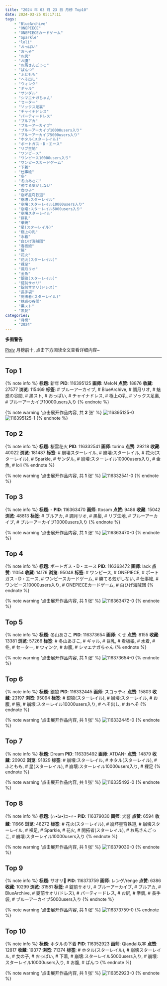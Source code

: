 ```yaml
---
title: "2024 年 03 月 23 日 月榜 Top10"
date: 2024-03-25 05:17:11
tags:
    - "BlueArchive"
    - "ONEPIECE"
    - "ONEPIECEカードゲーム"
    - "Sparkle"
    - "loli"
    - "おっぱい"
    - "おへそ"
    - "お尻"
    - "お腹"
    - "お馬さんごっこ"
    - "ぱんつ"
    - "ふともも"
    - "へそ出し"
    - "ウィンク"
    - "ギャル"
    - "サンダル"
    - "シマエナガちゃん"
    - "セーター"
    - "ソックス足裏"
    - "チャイナドレス"
    - "パーティードレス"
    - "ブルアカ"
    - "ブルーアーカイブ"
    - "ブルーアーカイブ10000users入り"
    - "ブルーアーカイブ5000users入り"
    - "ホタル(スターレイル)"
    - "ポートガス・D・エース"
    - "リブ生地"
    - "ワンピース"
    - "ワンピース10000users入り"
    - "ワンピースカードゲーム"
    - "下着"
    - "仕事絵"
    - "冬"
    - "冬山あさこ"
    - "勝てる気がしない"
    - "女の子"
    - "崩坏星穹铁道"
    - "崩壊:スターレイル"
    - "崩壊:スターレイル10000users入り"
    - "崩壊:スターレイル5000users入り"
    - "崩壊スターレイル"
    - "巨乳"
    - "拳銃"
    - "星(スターレイル)"
    - "極上の乳"
    - "水着"
    - "白ひげ海賊団"
    - "看板娘"
    - "腋"
    - "花火"
    - "花火(スターレイル)"
    - "裸足"
    - "調月リオ"
    - "金魚"
    - "銀狼(スターレイル)"
    - "錠前サオリ"
    - "錠前サオリ(ドレス)"
    - "長手袋"
    - "開拓者(スターレイル)"
    - "魅惑の谷間"
    - "黒スト"
    - "黒髪"
categories:
    - "月榜"
    - "2024"
---
```


<i class="fa fa-triangle-exclamation"></i>**多图警告**<i class="fa fa-triangle-exclamation"></i>

[Pixiv](https://www.pixiv.net/) 月榜前十, 点击下方阅读全文查看详细内容~

<!-- more -->

---

## Top 1

{% note info %}
**标题**: 新年
**PID**: 116395125 **画师**: MeIoN
**点赞**: 18876 **收藏**: 27577 **浏览**: 115469
**标签**: # ブルーアーカイブ, # BlueArchive, # 調月リオ, # 魅惑の谷間, # 黒スト, # おっぱい, # チャイナドレス, # 極上の乳, # ソックス足裏, # ブルーアーカイブ10000users入り
{% endnote %}

{% note warning '点击展开作品内容, 共 **2** 张' %}
![116395125-0](https://i.pixiv.re/img-original/img/2024/02/25/22/58/18/116395125_p0.jpg)
![116395125-1](https://i.pixiv.re/img-original/img/2024/02/25/22/58/18/116395125_p1.jpg)
{% endnote %}

## Top 2

{% note info %}
**标题**: 桜雲花火
**PID**: 116332541 **画师**: torino
**点赞**: 29218 **收藏**: 40022 **浏览**: 181487
**标签**: # 崩壊スターレイル, # 崩壊:スターレイル, # 花火(スターレイル), # Sparkle, # サンダル, # 崩壊:スターレイル10000users入り, # 金魚, # loli
{% endnote %}

{% note warning '点击展开作品内容, 共 **1** 张' %}
![116332541-0](https://i.pixiv.re/img-original/img/2024/02/24/00/00/25/116332541_p0.jpg)
{% endnote %}

## Top 3

{% note info %}
**标题**: -
**PID**: 116363470 **画师**: ttosom
**点赞**: 9486 **收藏**: 15042 **浏览**: 48813
**标签**: # ブルアカ, # 調月リオ, # 黒髪, # リブ生地, # ブルーアーカイブ, # ブルーアーカイブ10000users入り
{% endnote %}

{% note warning '点击展开作品内容, 共 **1** 张' %}
![116363470-0](https://i.pixiv.re/img-original/img/2024/02/25/00/00/19/116363470_p0.jpg)
{% endnote %}

## Top 4

{% note info %}
**标题**: ポートガス・D・エース
**PID**: 116363472 **画师**: lack
**点赞**: 11054 **收藏**: 14176 **浏览**: 95048
**标签**: # ワンピース, # ONEPIECE, # ポートガス・D・エース, # ワンピースカードゲーム, # 勝てる気がしない, # 仕事絵, # ワンピース10000users入り, # ONEPIECEカードゲーム, # 白ひげ海賊団
{% endnote %}

{% note warning '点击展开作品内容, 共 **1** 张' %}
![116363472-0](https://i.pixiv.re/img-original/img/2024/02/25/00/00/19/116363472_p0.jpg)
{% endnote %}

## Top 5

{% note info %}
**标题**: 冬山あさこ
**PID**: 116373654 **画师**: くせ
**点赞**: 8155 **收藏**: 13381 **浏览**: 57266
**标签**: # 冬山あさこ, # ギャル, # 巨乳, # 看板娘, # 水着, # 冬, # セーター, # ウィンク, # お腹, # シマエナガちゃん
{% endnote %}

{% note warning '点击展开作品内容, 共 **1** 张' %}
![116373654-0](https://i.pixiv.re/img-original/img/2024/02/25/10/00/05/116373654_p0.png)
{% endnote %}

## Top 6

{% note info %}
**标题**: 銀狼
**PID**: 116332445 **画师**: スコッティ
**点赞**: 15803 **收藏**: 23197 **浏览**: 95094
**标签**: # 銀狼(スターレイル), # 崩壊:スターレイル, # お腹, # 腋, # 崩壊:スターレイル10000users入り, # へそ出し, # おへそ
{% endnote %}

{% note warning '点击展开作品内容, 共 **1** 张' %}
![116332445-0](https://i.pixiv.re/img-original/img/2024/02/24/00/00/06/116332445_p0.jpg)
{% endnote %}

## Top 7

{% note info %}
**标题**: Dream
**PID**: 116335492 **画师**: ATDAN-
**点赞**: 14879 **收藏**: 20902 **浏览**: 91829
**标签**: # 崩壊:スターレイル, # ホタル(スターレイル), # ふともも, # 星(スターレイル), # 崩壊:スターレイル10000users入り, # 裸足
{% endnote %}

{% note warning '点击展开作品内容, 共 **1** 张' %}
![116335492-0](https://i.pixiv.re/img-original/img/2024/02/24/02/52/59/116335492_p0.png)
{% endnote %}

## Top 8

{% note info %}
**标题**: (∩•̀ω•́)⊃-⭐⋆
**PID**: 116379030 **画师**: 犬酱
**点赞**: 6594 **收藏**: 11666 **浏览**: 48272
**标签**: # 花火(スターレイル), # 崩坏星穹铁道, # 崩壊スターレイル, # 裸足, # Sparkle, # 花火, # 開拓者(スターレイル), # お馬さんごっこ, # 崩壊:スターレイル10000users入り
{% endnote %}

{% note warning '点击展开作品内容, 共 **1** 张' %}
![116379030-0](https://i.pixiv.re/img-original/img/2024/02/25/14/25/11/116379030_p0.png)
{% endnote %}

## Top 9

{% note info %}
**标题**: サオリ👗
**PID**: 116373759 **画师**: レンゲ/renge
**点赞**: 6386 **收藏**: 10299 **浏览**: 31581
**标签**: # 錠前サオリ, # ブルーアーカイブ, # ブルアカ, # BlueArchive, # 錠前サオリ(ドレス), # パーティードレス, # お尻, # 拳銃, # 長手袋, # ブルーアーカイブ5000users入り
{% endnote %}

{% note warning '点击展开作品内容, 共 **1** 张' %}
![116373759-0](https://i.pixiv.re/img-original/img/2024/02/25/10/04/03/116373759_p0.jpg)
{% endnote %}

## Top 10

{% note info %}
**标题**: ホタルの下着
**PID**: 116352923 **画师**: Qiandai以宇
**点赞**: 12817 **收藏**: 19377 **浏览**: 71374
**标签**: # ホタル(スターレイル), # 崩壊スターレイル, # 女の子, # おっぱい, # 下着, # 崩壊:スターレイル5000users入り, # 崩壊:スターレイル10000users入り, # お腹, # ぱんつ
{% endnote %}

{% note warning '点击展开作品内容, 共 **1** 张' %}
![116352923-0](https://i.pixiv.re/img-original/img/2024/02/24/18/22/39/116352923_p0.jpg)
{% endnote %}
